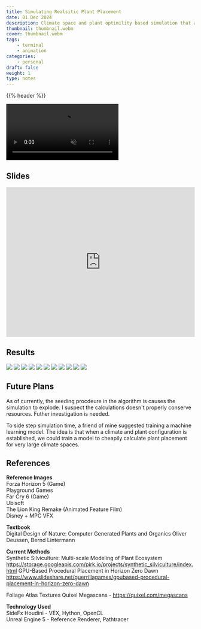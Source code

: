```yaml
---
title: Simulating Realsitic Plant Placement
date: 01 Dec 2024
description: Climate space and plant optimility based simulation that aims to try to solve the caveats of noise/topological based scattering techniques.  
thumbnail: thumbnail.webm
cover: thumbnail.webm
tags:
    - terminal
    - animation
categories:
    - personal
draft: false
weight: 1
type: notes
---
```


{{% header %}}

<video autoplay loop muted playsinline >
  <source src="thumbnail.webm" type="video/webm">
</video>

## Slides 
<iframe src="https://www.slideshare.net/slideshow/embed_code/key/UPDVcQ2ZVwoki?hostedIn=slideshare&page=upload" width="100%" height="400" frameborder="0" marginwidth="0" marginheight="0" scrolling="no"></iframe>

<div class="h-5"></div>

## Results
<img class="mx-auto my-4" src=render_0.jpg>
<img class="mx-auto my-4" src=render_1.jpg>
<img class="mx-auto my-4" src=render_2.jpg>
<img class="mx-auto my-4" src=render_3.jpg>
<img class="mx-auto my-4" src=render_4.jpg>
<img class="mx-auto my-4" src=render_5.jpg>
<img class="mx-auto my-4" src=render_6.jpg>
<img class="mx-auto my-4" src=render_7.jpg>
<img class="mx-auto my-4" src=render_8.jpg>
<img class="mx-auto my-4" src=render_9.jpg>
<img class="mx-auto my-4" src=render_10.jpg>

## Future Plans
As of currently, the seeding procdeure in the algorithm is causes the simulation to explode. I suspect the calculations doesn't properly conserve resources. Futher investigation is needed. 

To side step simulation time, a friend of mine suggested training a machine learning model. The idea is that when a climate and plant configuration is established, we could train a model to cheapily calculate plant placement for very large climate spaces.  

## References
**Reference Images**  
Forza Horizon 5 (Game)  
Playground Games  
Far Cry 6 (Game)  
Ubisoft  
The Lion King Remake (Animated Feature Film)  
Disney + MPC VFX  

**Textbook**   
Digital Design of Nature: Computer Generated Plants and Organics 
Oliver Deussen, Bernd Lintermann

**Current Methods**   
Synthetic Silviculture: Multi-scale Modeling of Plant Ecosystem
https://storage.googleapis.com/pirk.io/projects/synthetic_silviculture/index.html
GPU-Based Procedural Placement in Horizon Zero Dawn
https://www.slideshare.net/guerrillagames/gpubased-procedural-placement-in-horizon-zero-dawn

Foliage Atlas Textures
Quixel Megascans - https://quixel.com/megascans

**Technology Used**  
SideFx Houdini - VEX, Hython, OpenCL  
Unreal Engine 5 - Reference Renderer, Pathtracer
